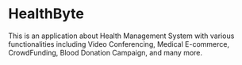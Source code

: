 # HealthByte
This is an application about Health Management System with various functionalities including Video Conferencing, Medical E-commerce, CrowdFunding, Blood Donation Campaign, and many more.
